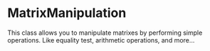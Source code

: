 # MatrixManipulation
This class allows you to manipulate matrixes by performing simple operations. 
Like equality test, arithmetic operations, and more...
